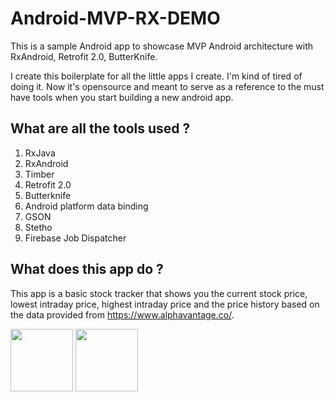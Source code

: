 # Android-MVP-RX-DEMO
This is a sample Android app to showcase MVP Android architecture with RxAndroid, Retrofit 2.0, ButterKnife. 

I create this boilerplate for all the little apps I create. I'm kind of tired of doing it. Now it's opensource and meant to
serve as a reference to the must have tools when you start building a new android app.

##  What are all the tools used ?
1. RxJava
2. RxAndroid
3. Timber
4. Retrofit 2.0
5. Butterknife
6. Android platform data binding
7. GSON
8. Stetho
9. Firebase Job Dispatcher

##  What does this app do ?
This app is a basic stock tracker that shows you  the current stock price, lowest intraday price, highest intraday price and 
the price history based on the data provided from https://www.alphavantage.co/.


<img src="https://i.imgur.com/4RG2Jpg.png" width="100">

<img src="https://i.imgur.com/E3VXC6W.png" width="100">
